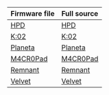 | Firmware file           | Full source |
| --------------| ----------- |
|[HPD](https://github.com/ergohaven/vial-qmk/releases)|[HPD](https://github.com/ergohaven/vial-qmk/tree/vial/keyboards/ergohaven/hpd/keymaps/ergohaven)|  
|[K:02](https://github.com/ergohaven/vial-qmk/releases)|[K:02](https://github.com/ergohaven/vial-qmk/tree/vial/keyboards/ergohaven/k02/keymaps/ergohaven)|  
|[Planeta](https://github.com/ergohaven/vial-qmk/releases)|[Planeta](https://github.com/ergohaven/vial-qmk/tree/vial/keyboards/ergohaven/planeta/keymaps/ergohaven)|  
|[M4CR0Pad](https://github.com/ergohaven/vial-qmk/releases)|[M4CR0Pad](https://github.com/ergohaven/vial-qmk/tree/vial/keyboards/ergohaven/macropad/keymaps/ergohaven) |
|[Remnant](https://github.com/ergohaven/vial-qmk/releases)|[Remnant](https://github.com/ergohaven/vial-qmk/tree/vial/keyboards/ergohaven/remnant/keymaps/ergohaven)|  
|[Velvet](https://github.com/ergohaven/vial-qmk/releases)|[Velvet](https://github.com/ergohaven/vial-qmk/tree/vial/keyboards/ergohaven/velvet/keymaps/ergohaven) |
